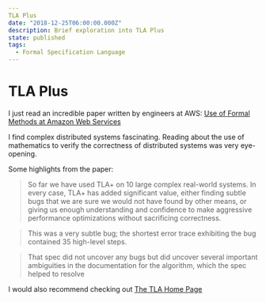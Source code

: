 ```yaml
---
TLA Plus
date: "2018-12-25T06:00:00.000Z"
description: Brief exploration into TLA Plus
state: published
tags:
  - Formal Specification Language
---
```

# TLA Plus

I just read an incredible paper written by engineers at AWS: [Use of Formal Methods at Amazon Web Services](https://lamport.azurewebsites.net/tla/formal-methods-amazon.pdf)

I find complex distributed systems fascinating. Reading about the use of mathematics to verify the correctness of distributed systems was very eye-opening.

Some highlights from the paper:

> So far we have used TLA+ on 10 large complex real-world systems. In every case, TLA+ has added significant value, either finding subtle bugs that we are sure we would not have found by other means, or giving us enough understanding and confidence to make aggressive performance optimizations without sacrificing correctness.

> This was a very subtle bug; the shortest error trace exhibiting the bug contained 35 high-level steps.

> That spec did not uncover any bugs but did uncover several important ambiguities in the documentation for the algorithm, which the spec helped to resolve

I would also recommend checking out [The TLA Home Page](http://lamport.azurewebsites.net/tla/tla.html)